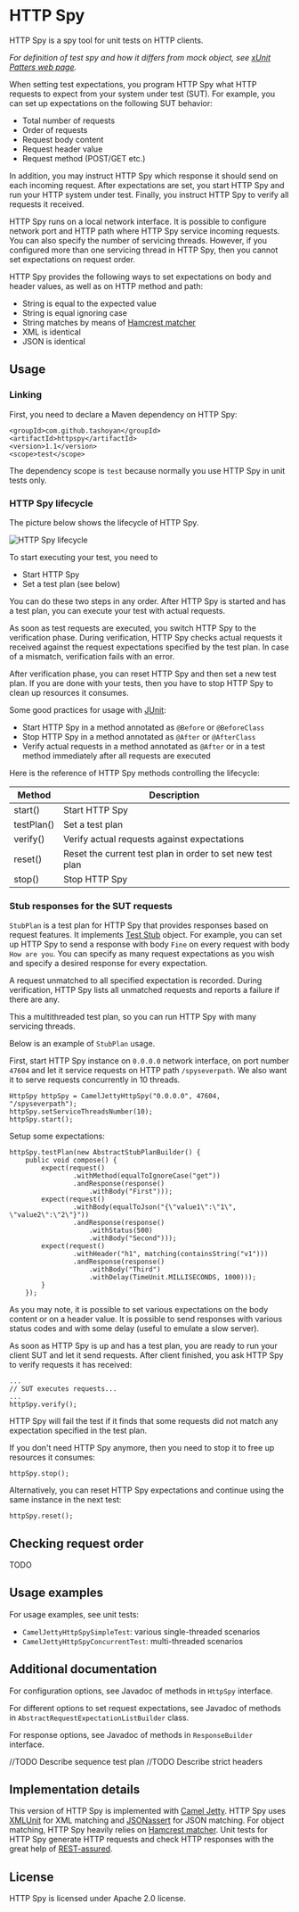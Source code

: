 # HTTP Spy

HTTP Spy is a spy tool for unit tests on HTTP clients.

_For definition of test spy and how it differs from mock object, see
[xUnit Patters web page](http://xunitpatterns.com/Mocks,%20Fakes,%20Stubs%20and%20Dummies.html)._

When setting test expectations, you program HTTP Spy what HTTP requests to
expect from your system under test (SUT). For example, you can set up
expectations on the following SUT behavior:

* Total number of requests
* Order of requests
* Request body content
* Request header value
* Request method (POST/GET etc.)

In addition, you may instruct HTTP Spy which response it should send on each
incoming request. After expectations are set, you start HTTP Spy and run your
HTTP system under test. Finally, you instruct HTTP Spy to verify all requests
it received.

HTTP Spy runs on a local network interface. It is possible to configure network
port and HTTP path where HTTP Spy service incoming requests. You can also
specify the number of servicing threads. However, if you configured more than
one servicing thread in HTTP Spy, then you cannot set expectations on request
order.

HTTP Spy provides the following ways to set expectations on body and header
values, as well as on HTTP method and path:

* String is equal to the expected value
* String is equal ignoring case
* String matches by means of [Hamcrest matcher](http://hamcrest.org/)
* XML is identical
* JSON is identical

## Usage


### Linking

First, you need to declare a Maven dependency on HTTP Spy:

    <groupId>com.github.tashoyan</groupId>
    <artifactId>httpspy</artifactId>
    <version>1.1</version>
    <scope>test</scope>

The dependency scope is `test` because normally you use HTTP Spy in unit tests
only.

### HTTP Spy lifecycle

The picture below shows the lifecycle of HTTP Spy.

![HTTP Spy lifecycle](./images/lifecycle.png)

To start executing your test, you need to

* Start HTTP Spy
* Set a test plan (see below)

You can do these two steps in any order. After HTTP Spy is started and has
a test plan, you can execute your test with actual requests.

As soon as test requests are executed, you switch HTTP Spy to the verification
phase. During verification, HTTP Spy checks actual requests it received against
the request expectations specified by the test plan. In case of a mismatch,
verification fails with an error.

After verification phase, you can reset HTTP Spy and then set a new test plan.
If you are done with your tests, then you have to stop HTTP Spy to clean up
resources it consumes.

Some good practices for usage with [JUnit](http://junit.org):

* Start HTTP Spy in a method annotated as `@Before` or `@BeforeClass`
* Stop HTTP Spy in a method annotated as `@After` or `@AfterClass`
* Verify actual requests in a method annotated as `@After` or in a test method
immediately after all requests are executed

Here is the reference of HTTP Spy methods controlling the lifecycle:

Method  | Description
------- | -----------
start() | Start HTTP Spy
testPlan() | Set a test plan
verify() | Verify actual requests against expectations
reset() | Reset the current test plan in order to set new test plan
stop() | Stop HTTP Spy

### Stub responses for the SUT requests

`StubPlan` is a test plan for HTTP Spy that provides responses based on request
features. It implements [Test Stub](http://xunitpatterns.com/Test%20Stub.html)
object. For example, you can set up HTTP Spy to send a response with body
`Fine` on every request with body `How are you`. You can specify as many request
expectations as you wish and specify a desired response for every expectation.

A request unmatched to all specified expectation is recorded. During verification,
HTTP Spy lists all unmatched requests and reports a failure if there are any.

This a multithreaded test plan, so you can run HTTP Spy with many servicing threads.

Below is an example of `StubPlan` usage.

First, start HTTP Spy instance on `0.0.0.0` network interface, on port number `47604`
and let it service requests on HTTP path `/spyseverpath`. We also want it to serve
requests concurrently in 10 threads.

    HttpSpy httpSpy = CamelJettyHttpSpy("0.0.0.0", 47604, "/spyseverpath");
    httpSpy.setServiceThreadsNumber(10);
    httpSpy.start();

Setup some expectations:

    httpSpy.testPlan(new AbstractStubPlanBuilder() {
        public void compose() {
            expect(request()
                    .withMethod(equalToIgnoreCase("get"))
                    .andResponse(response()
                        .withBody("First")));
            expect(request()
                    .withBody(equalToJson("{\"value1\":\"1\", \"value2\":\"2\"}"))
                    .andResponse(response()
                        .withStatus(500)
                        .withBody("Second")));
            expect(request()
                    .withHeader("h1", matching(containsString("v1")))
                    .andResponse(response()
                        .withBody("Third")
                        .withDelay(TimeUnit.MILLISECONDS, 1000)));
            }
        });

As you may note, it is possible to set various expectations on the body content
or on a header value. It is possible to send responses with various status codes
and with some delay (useful to emulate a slow server).

As soon as HTTP Spy is up and has a test plan, you are ready to run your client
SUT and let it send requests. After client finished, you ask HTTP Spy to verify
requests it has received:

    ...
    // SUT executes requests...
    ...
    httpSpy.verify();

HTTP Spy will fail the test if it finds that some requests did not match any
expectation specified in the test plan.

If you don't need HTTP Spy anymore, then you need to stop it to free up
resources it consumes:

    httpSpy.stop();

Alternatively, you can reset HTTP Spy expectations and continue using the same
instance in the next test:

    httpSpy.reset();

## Checking request order
TODO

## Usage examples

For usage examples, see unit tests:

* `CamelJettyHttpSpySimpleTest`: various single-threaded scenarios
* `CamelJettyHttpSpyConcurrentTest`: multi-threaded scenarios


## Additional documentation

For configuration options, see Javadoc of methods in `HttpSpy` interface.

For different options to set request expectations, see Javadoc of methods in
`AbstractRequestExpectationListBuilder` class.

For response options, see Javadoc of methods in `ResponseBuilder` interface.

//TODO Describe sequence test plan
//TODO Describe strict headers

## Implementation details

This version of HTTP Spy is implemented with [Camel Jetty](http://camel.apache.org/jetty.html).
HTTP Spy uses [XMLUnit](http://www.xmlunit.org/) for XML matching and
[JSONassert](https://github.com/skyscreamer/JSONassert) for JSON matching.
For object matching, HTTP Spy heavily relies on [Hamcrest matcher](http://hamcrest.org/).
Unit tests for HTTP Spy generate HTTP requests and check HTTP responses with
the great help of [REST-assured](http://rest-assured.io/).

## License

HTTP Spy is licensed under Apache 2.0 license.
